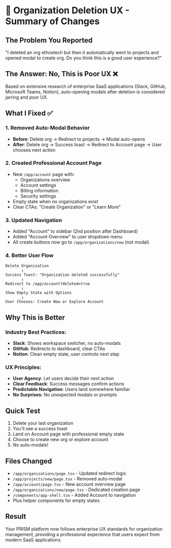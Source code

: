 # 🎯 Organization Deletion UX - Summary of Changes

## The Problem You Reported
"I deleted an org ethostech but then it automatically went to projects and opened modal to create org. Do you think this is a good user experience?"

## The Answer: No, This is Poor UX ❌

Based on extensive research of enterprise SaaS applications (Slack, GitHub, Microsoft Teams, Notion), auto-opening modals after deletion is considered jarring and poor UX.

## What I Fixed ✅

### 1. **Removed Auto-Modal Behavior**
- **Before**: Delete org → Redirect to projects → Modal auto-opens
- **After**: Delete org → Success toast → Redirect to Account page → User chooses next action

### 2. **Created Professional Account Page**
- New `/app/account` page with:
  - Organizations overview
  - Account settings
  - Billing information  
  - Security settings
- Empty state when no organizations exist
- Clear CTAs: "Create Organization" or "Learn More"

### 3. **Updated Navigation**
- Added "Account" to sidebar (2nd position after Dashboard)
- Added "Account Overview" to user dropdown menu
- All create buttons now go to `/app/organizations/new` (not modal)

### 4. **Better User Flow**
```
Delete Organization
       ↓
Success Toast: "Organization deleted successfully"
       ↓
Redirect to /app/account?deleted=true
       ↓
Show Empty State with Options
       ↓
User Chooses: Create New or Explore Account
```

## Why This is Better

### Industry Best Practices:
- **Slack**: Shows workspace switcher, no auto-modals
- **GitHub**: Redirects to dashboard, clear CTAs
- **Notion**: Clean empty state, user controls next step

### UX Principles:
- **User Agency**: Let users decide their next action
- **Clear Feedback**: Success messages confirm actions
- **Predictable Navigation**: Users land somewhere familiar
- **No Surprises**: No unexpected modals or prompts

## Quick Test

1. Delete your last organization
2. You'll see a success toast
3. Land on Account page with professional empty state
4. Choose to create new org or explore account
5. No auto-modals!

## Files Changed

- `/app/organizations/page.tsx` - Updated redirect logic
- `/app/projects/new/page.tsx` - Removed auto-modal
- `/app/account/page.tsx` - New account overview page
- `/app/organizations/new/page.tsx` - Dedicated creation page
- `/components/app-shell.tsx` - Added Account to navigation
- Plus helper components for empty states

## Result

Your PRISM platform now follows enterprise UX standards for organization management, providing a professional experience that users expect from modern SaaS applications.